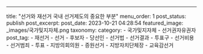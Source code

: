---
title: "선거와 재선거 국내 선거제도의 중요한 부분"
menu_order: 1
post_status: publish
post_excerpt: 
post_date: 2023-10-21 04:28:54
featured_image: _images/국가및지자체.png
taxonomy:
    category:
        - 국가및지자체
        - 선거권자유권자
    post_tag:
        - 재선거
        -  선거
        -  후보자
        -  당선인
        -  선거법
        -  선거결과
        -  투표구
        -  선거비용
        -  선거범죄
        -  투표
        -  지방의회의원
        -  증원선거
        -  지방자치단체장
        -  교육감선거

